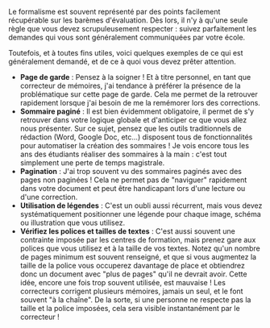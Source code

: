 Le formalisme est souvent représenté par des points facilement récupérable sur les barèmes d'évaluation. Dès lors, il n'y à qu'une seule règle que vous devez scrupuleusement respecter : suivez parfaitement les demandes qui vous sont généralement communiquées par votre école.

Toutefois, et à toutes fins utiles, voici quelques exemples de ce qui est généralement demandé, et de ce à quoi vous devez prêter attention.

- **Page de garde** : Pensez à la soigner ! Et à titre personnel, en tant que correcteur de mémoires, j'ai tendance à préférer la présence de la problématique sur cette page de garde. Cela me permet de la retrouver rapidement lorsque j'ai besoin de me la remémorer lors des corrections.
- **Sommaire paginé** : Il est bien évidemment obligatoire, il permet de s'y retrouver dans votre logique globale et d'anticiper ce que vous allez nous présenter. Sur ce sujet, pensez que les outils traditionnels de rédaction (Word, Google Doc, etc...) disposent tous de fonctionnalités pour automatiser la création des sommaires ! Je vois encore tous les ans des étudiants réaliser des sommaires à la main : c'est tout simplement une perte de temps magistrale.
- **Pagination** : J'ai trop souvent vu des sommaires paginés avec des pages non paginées ! Cela ne permet pas de "naviguer" rapidement dans votre document et peut être handicapant lors d'une lecture ou d'une correction.
- **Utilisation de légendes** : C'est un oubli aussi récurrent, mais vous devez systématiquement positionner une légende pour chaque image, schéma ou illustration que vous utilisez. 
- **Vérifiez les polices et tailles de textes** : C'est aussi souvent une contrainte imposée par les centres de formation, mais prenez gare aux polices que vous utilisez et à la taille de vos textes. Notez qu'un nombre de pages minimum est souvent renseigné, et que si vous augmentez la taille de la police vous occuperez davantage de place et obtiendrez donc un document avec "plus de pages" qu'il ne devrait avoir. Cette idée, encore une fois trop souvent utilisée, est mauvaise ! Les correcteurs corrigent plusieurs mémoires, jamais un seul, et le font souvent "à la chaîne". De la sorte, si une personne ne respecte pas la taille et la police imposées, cela sera visible instantanément par le correcteur !